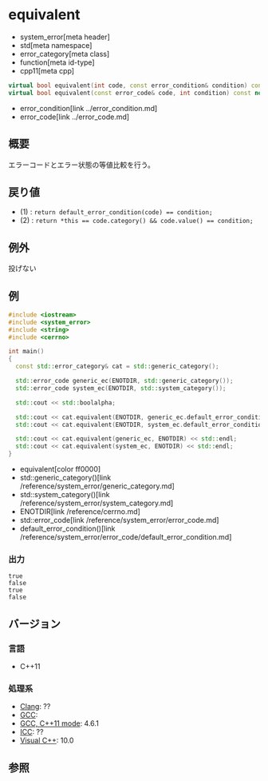# equivalent
* system_error[meta header]
* std[meta namespace]
* error_category[meta class]
* function[meta id-type]
* cpp11[meta cpp]

```cpp
virtual bool equivalent(int code, const error_condition& condition) const noexcept; // (1)
virtual bool equivalent(const error_code& code, int condition) const noexcept;      // (2)
```
* error_condition[link ../error_condition.md]
* error_code[link ../error_code.md]

## 概要
エラーコードとエラー状態の等値比較を行う。


## 戻り値
- (1) : `return default_error_condition(code) == condition;`
- (2) : `return *this == code.category() && code.value() == condition;`


## 例外
投げない


## 例
```cpp example
#include <iostream>
#include <system_error>
#include <string>
#include <cerrno>

int main()
{
  const std::error_category& cat = std::generic_category();

  std::error_code generic_ec(ENOTDIR, std::generic_category());
  std::error_code system_ec(ENOTDIR, std::system_category());

  std::cout << std::boolalpha;

  std::cout << cat.equivalent(ENOTDIR, generic_ec.default_error_condition()) << std::endl;
  std::cout << cat.equivalent(ENOTDIR, system_ec.default_error_condition()) << std::endl;

  std::cout << cat.equivalent(generic_ec, ENOTDIR) << std::endl;
  std::cout << cat.equivalent(system_ec, ENOTDIR) << std::endl;
}
```
* equivalent[color ff0000]
* std::generic_category()[link /reference/system_error/generic_category.md]
* std::system_category()[link /reference/system_error/system_category.md]
* ENOTDIR[link /reference/cerrno.md]
* std::error_code[link /reference/system_error/error_code.md]
* default_error_condition()[link /reference/system_error/error_code/default_error_condition.md]

### 出力
```
true
false
true
false
```

## バージョン
### 言語
- C++11

### 処理系
- [Clang](/implementation.md#clang): ??
- [GCC](/implementation.md#gcc): 
- [GCC, C++11 mode](/implementation.md#gcc): 4.6.1
- [ICC](/implementation.md#icc): ??
- [Visual C++](/implementation.md#visual_cpp): 10.0

## 参照
